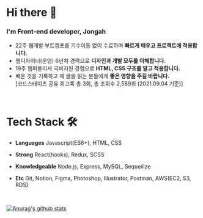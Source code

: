 # Hi there 👋
### I'm Front-end developer, Jongah
* 22주 웹개발 부트캠프를 기수이동 없이 수료하며 **빠르게 배우고 프로젝트에 적용합니다.**
* 웹디자이너(운영) 6년차 경력으로 **디자인과 개발 모두를 이해합니다.**
* 19주 웹퍼블리셔 국비지원 경험으로 **HTML, CSS 구조를 알고 적용합니다.**
* 배운 것을 기록하고 제 글을 읽는 분들에게 **좋은 영향을 주길 바랍니다.**<br>[코드스테이츠 공유 회고록 총 3회, 총 조회수 2,589회 (2021.09.04 기준)]


<br>

# Tech Stack 🛠

* **Languages**   Javascript(ES6+), HTML, CSS

* **Strong**   React(hooks), Redux, SCSS

* **Knowledgeable**   Node.js, Express, MySQL, Sequeilize

* **Etc**   Git, Notion, Figma, Photoshop, Illustrator, Postman, AWS(EC2, S3, RDS)

<br>
  
[![Anurag's github stats](https://github-readme-stats.vercel.app/api?username=jong-ah&theme=react)](https://github.com/anuraghazra/github-readme-stats)



<!--

### Hi there 👋

### Research interests
* 🔭 I’m currently working on **Music Generation Projects**.
* 📫 Anyone who interests Music AI, Always welcome to contact me!


**jong-ah/jong-ah** is a ✨ _special_ ✨ repository because its `README.md` (this file) appears on your GitHub profile.

Here are some ideas to get you started:

- 🔭 I’m currently working on ...
- 🌱 I’m currently learning ...
- 👯 I’m looking to collaborate on ...
- 🤔 I’m looking for help with ...
- 💬 Ask me about ...
- 📫 How to reach me: ...
- 😄 Pronouns: ...
- ⚡ Fun fact: ...
-->
